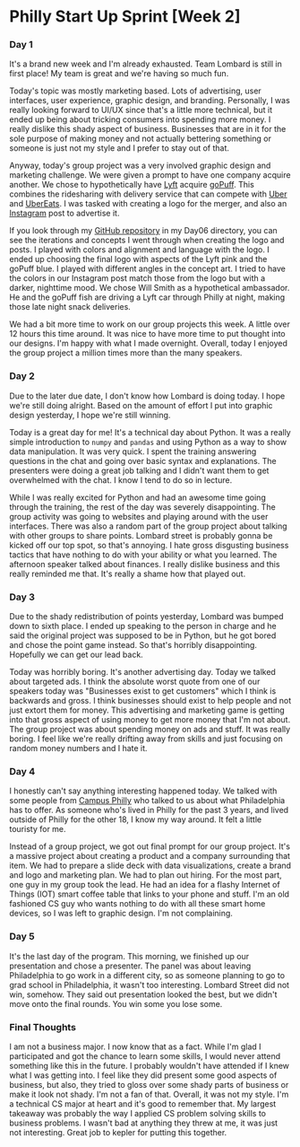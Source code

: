 # Philly Start Up Sprint [Week 2]

<h3 class="pr">Day 1</h3>

It's a brand new week and I'm already exhausted. Team Lombard is still in first
place! My team is great and we're having so much fun.

Today's topic was mostly marketing based. Lots of advertising, user interfaces,
user experience, graphic design, and branding. Personally, I was really looking
forward to UI/UX since that's a little more technical, but it ended up being 
about tricking consumers into spending more money. I really dislike this shady
aspect of business. Businesses that are in it for the sole purpose of making 
money and not actually bettering something or someone is just not my style and 
I prefer to stay out of that.

Anyway, today's group project was a very involved graphic design and marketing
challenge. We were given a prompt to have one company acquire another. We chose
to hypothetically have [Lyft](lyft.com) acquire [goPuff](gopuff.com). This 
combines the ridesharing with delivery service that can compete with 
[Uber](uber.com) and [UberEats](https://www.ubereats.com/). I was tasked with
creating a logo for the merger, and also an [Instagram](instagram.com) post to
advertise it.

If you look through my 
[GitHub repository](https://github.com/charlieroses/PhillyStartupSprint2020) in
my Day06 directory, you can see the iterations and concepts I went through when
creating the logo and posts. I played with colors and alignment and language with
the logo. I ended up choosing the final logo with aspects of the Lyft pink and 
the goPuff blue. I played with different angles in the concept art. I tried to 
have the colors in our Instagram post match those from the logo but with a darker, 
nighttime mood. We chose Will Smith as a hypothetical ambassador. He and the goPuff 
fish are driving a Lyft car through Philly at night, making those late night 
snack deliveries.

We had a bit more time to work on our group projects this week. A little over 12
hours this time around. It was nice to have more time to put thought into our 
designs. I'm happy with what I made overnight. Overall, today I enjoyed the group
project a million times more than the many speakers.

<h3 class="po">Day 2</h3>

Due to the later due date, I don't know how Lombard is doing today. I hope we're 
still doing alright. Based on the amount of effort I put into graphic design
yesterday, I hope we're still winning.

Today is a great day for me! It's a technical day about Python. It was a really
simple introduction to `numpy` and `pandas` and using Python as a way to show
data manipulation. It was very quick. I spent the training answering questions in
the chat and going over basic syntax and explanations. The presenters were doing
a great job talking and I didn't want them to get overwhelmed with the chat. I 
know I tend to do so in lecture.

While I was really excited for Python and had an awesome time going through the
training, the rest of the day was severely disappointing. The group activity was
going to websites and playing around with the user interfaces. There was also a
random part of the group project about talking with other groups to share points.
Lombard street is probably gonna be kicked off our top spot, so that's annoying. 
I hate gross disgusting business tactics that have nothing to do with your ability
or what you learned. The afternoon speaker talked about finances. I really
dislike business and this really reminded me that. It's really a shame how that
played out.


<h3 class="py">Day 3</h3>

Due to the shady redistribution of points yesterday, Lombard was bumped down to
sixth place. I ended up speaking to the person in charge and he said the original
project was supposed to be in Python, but he got bored and chose the point game
instead. So that's horribly disappointing. Hopefully we can get our lead back.

Today was horribly boring. It's another advertising day. Today we talked about
targeted ads. I think the absolute worst quote from one of our speakers today
was "Businesses exist to get customers" which I think is backwards and gross.
I think businesses should exist to help people and not just extort them for
money. This advertising and marketing game is getting into that gross aspect of
using money to get more money that I'm not about. The group project was about
spending money on ads and stuff. It was really boring. I feel like we're really
drifting away from skills and just focusing on random money numbers and I hate
it.


<h3 class="pg">Day 4</h3>

I honestly can't say anything interesting happened today. We talked with some
people from [Campus Philly](https://campusphilly.org/) who talked to us about
what Philadelphia has to offer. As someone who's lived in Philly for the past
3 years, and lived outside of Philly for the other 18, I know my way around.
It felt a little touristy for me. 

Instead of a group project, we got out final prompt for our group project. It's
a massive project about creating a product and a company surrounding that item.
We had to prepare a slide deck with data visualizations, create a brand and 
logo and marketing plan. We had to plan out hiring. For the most part, one guy
in my group took the lead. He had an idea for a flashy Internet of Things (IOT)
smart coffee table that links to your phone and stuff. I'm an old fashioned CS
guy who wants nothing to do with all these smart home devices, so I was left to
graphic design. I'm not complaining.


<h3 class="pb">Day 5</h3>

It's the last day of the program. This morning, we finished up our presentation
and chose a presenter. The panel was about leaving Philadelphia to go work in a
different city, so as someone planning to go to grad school in Philadelphia, it
wasn't too interesting. Lombard Street did not win, somehow. They said out
presentation looked the best, but we didn't move onto the final rounds. You win
some you lose some.

<h3 class="pp">Final Thoughts</h3>

I am not a business major. I now know that as a fact. While I'm glad I participated
and got the chance to learn some skills, I would never attend something like this
in the future. I probably wouldn't have attended if I knew what I was getting into.
I feel like they did present some good aspects of business, but also, they tried to
gloss over some shady parts of business or make it look not shady. I'm not a fan of 
that. Overall, it was not my style. I'm a technical CS major at heart and it's good
to remember that. My largest takeaway was probably the way I applied CS problem 
solving skills to business problems. I wasn't bad at anything they threw at me, it
was just not interesting. Great job to kepler for putting this together. 
